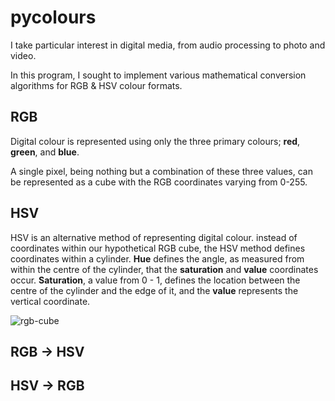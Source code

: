 # pycolours

I take particular interest in digital media, from audio processing to photo and video.

In this program, I sought to implement various mathematical conversion algorithms for RGB & HSV colour formats.

##  RGB

Digital colour is represented using only the three primary colours; **red**, **green**, and **blue**.

A single pixel, being nothing but a combination of these three values, can be represented as a cube with the RGB coordinates varying from 0-255.

## HSV

HSV is an alternative method of representing digital colour. instead of coordinates within our hypothetical RGB cube, the HSV method defines coordinates within a cylinder. **Hue** defines the angle, as measured from within the centre of the cylinder, that the **saturation** and **value** coordinates occur. **Saturation**, a value from 0 - 1, defines the location between the centre of the cylinder and the edge of it, and the **value** represents the vertical coordinate.

![rgb-cube](https://miro.medium.com/max/1400/1*W30TLUP9avQwyyLfwu7WYA.jpeg)

## RGB -> HSV

## HSV -> RGB
